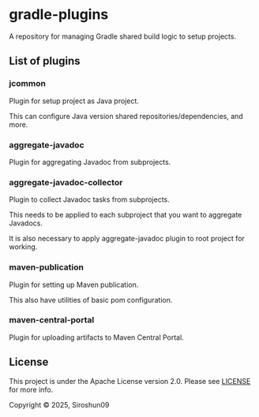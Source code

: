 # gradle-plugins

A repository for managing Gradle shared build logic to setup projects.

## List of plugins

### jcommon

Plugin for setup project as Java project.

This can configure Java version shared repositories/dependencies, and more.

### aggregate-javadoc

Plugin for aggregating Javadoc from subprojects.

### aggregate-javadoc-collector

Plugin to collect Javadoc tasks from subprojects.

This needs to be applied to each subproject that you want to aggregate Javadocs.

It is also necessary to apply aggregate-javadoc plugin to root project for working.

### maven-publication

Plugin for setting up Maven publication.

This also have utilities of basic pom configuration.

### maven-central-portal

Plugin for uploading artifacts to Maven Central Portal. 

## License

This project is under the Apache License version 2.0. Please see [LICENSE](LICENSE) for more info.

Copyright © 2025, Siroshun09
